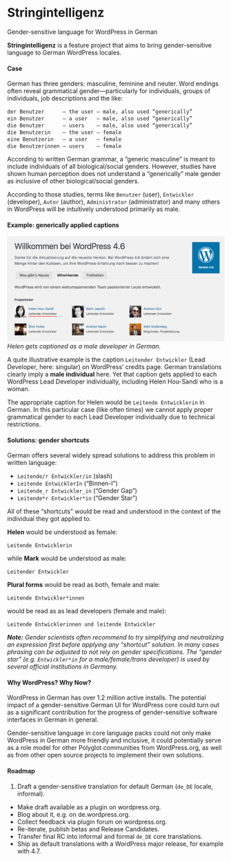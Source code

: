 # Stringintelligenz
Gender-sensitive language for WordPress in German

**Stringintelligenz** is a feature project that aims to bring gender-sensitive language to German WordPress locales.

#### Case
German has three genders: masculine, feminine and neuter. Word endings often reveal grammatical gender—particularly for individuals, groups of individuals, job descriptions and the like:

```
der Benutzer      – the user – male, also used “generically”
ein Benutzer      – a user   – male, also used “generically”
die Benutzer      – users    – male, also used “generically”
die Benutzerin    – the user – female
eine Benutzerin   – a user   – female
die Benutzerinnen – users    – female
```

According to written German grammar, a “generic masculine” is meant to include individuals of all biological/social genders. However, studies have shown human perception does not understand a “generically” male gender as inclusive of other biological/social genders.

According to those studies, terms like `Benutzer` (user), `Entwickler` (developer), `Autor` (author), `Administrator` (administrator) and many others in WordPress will be intuitively understood primarily as male.

#### Example: generically applied captions

![German localization for “lead developer” implies Helen Hou-Sandí would be a male developer.](/screenshot-2.png)
_Helen gets captioned as a male developer in German._

A quite illustrative example is the caption `Leitender Entwickler` (Lead Developer, here: singular) on WordPress’ credits page. German translations clearly imply a **male individual** here. Yet that caption gets applied to each WordPress Lead Developer individually, including Helen Hou-Sandí who is a woman.

The appropriate caption for Helen would be `Leitende Entwicklerin` in German. In this particular case (like often times) we cannot apply proper grammatical gender to each Lead Developer individually due to technical restrictions.

#### Solutions: gender shortcuts
German offers several widely spread solutions to address this problem in written language:

- `Leitende/r Entwickler/in` (slash)
- `Leitende EntwicklerIn` (“Binnen-I”)
- `Leitende_r Entwickler_in` (“Gender Gap”)
- `Leitende*r Entwickler*in` (“Gender Star”)

All of these “shortcuts” would be read and understood in the context of the individual they got applied to.

**Helen** would be understood as female:
```
Leitende Entwicklerin
```
while **Mark** would be understood as male:
```
Leitender Entwickler
```

**Plural forms** would be read as both, female and male:
```
Leitende Entwickler*innen
```
would be read as as lead developers (female and male):
```
Leitende Entwicklerinnen und leitende Entwickler
```

_**Note:** Gender scientists often recommend to try simplifying and neutralizing an expression first before applying any “shortcut” solution. In many cases phrasing can be adjusted to not rely on gender specifications. The “gender star” (e.g. `Entwickler*in` for a male/female/trans developer) is used by several official institutions in Germany._

#### Why WordPress? Why Now?
WordPress in German has over 1.2 million active installs. The potential impact of a gender-sensitive German UI for WordPress core could turn out as a significant contribution for the progress of gender-sensitive software interfaces in German in general.

Gender-sensitive language in core language packs could not only make WordPress in German more friendly and inclusive, it could potentially serve as a role model for other Polyglot communities from WordPress.org, as well as from other open source projects to implement their own solutions.

#### Roadmap

1. Draft a gender-sensitive translation for default German (`de_DE` locale, informal).
- Make draft available as a plugin on wordpress.org.
- Blog about it, e.g. on de.wordpress.org.
- Collect feedback via plugin forum on wordpress.org.
- Re-iterate, publish betas and Release Candidates.
- Transfer final RC into informal and formal `de_DE` core translations.
- Ship as default translations with a WordPress major release, for example with 4.7.
